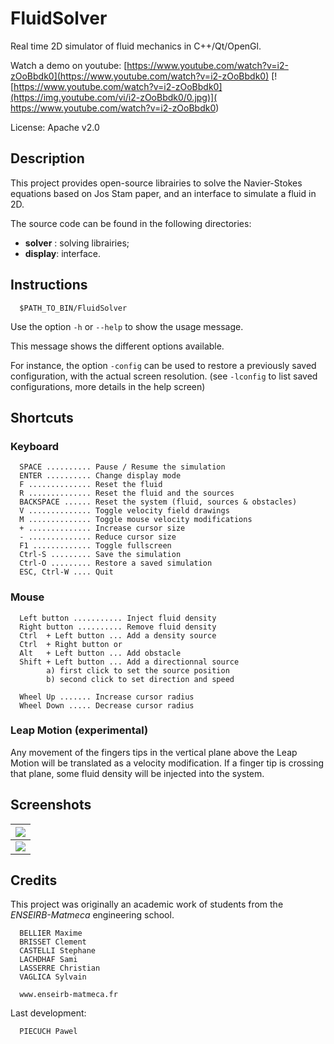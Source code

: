 FluidSolver
===========

Real time 2D simulator of fluid mechanics in C++/Qt/OpenGl.

Watch a demo on youtube: [https://www.youtube.com/watch?v=i2-zOoBbdk0](https://www.youtube.com/watch?v=i2-zOoBbdk0)
[![https://www.youtube.com/watch?v=i2-zOoBbdk0](https://img.youtube.com/vi/i2-zOoBbdk0/0.jpg)](
https://www.youtube.com/watch?v=i2-zOoBbdk0)


License: Apache v2.0



Description
------------

 This project provides open-source librairies to solve the Navier-Stokes equations based on Jos Stam paper,
 and an interface to simulate a fluid in 2D. 

 The source code can be found in the following directories:
  * __solver__ : solving librairies;
  * __display__: interface.


Instructions
------------

      $PATH_TO_BIN/FluidSolver

 Use the option `-h` or `--help` to show the usage message.
 
 This message shows the different options available.

 For instance, the option `-config` can be used to restore
 a previously saved configuration, with the actual screen 
 resolution. (see `-lconfig` to list saved configurations,
 more details in the help screen)


Shortcuts
------------

### Keyboard

      SPACE .......... Pause / Resume the simulation
      ENTER .......... Change display mode
      F .............. Reset the fluid
      R .............. Reset the fluid and the sources
      BACKSPACE ...... Reset the system (fluid, sources & obstacles)
      V .............. Toggle velocity field drawings
      M .............. Toggle mouse velocity modifications
      + .............. Increase cursor size
      - .............. Reduce cursor size
      F1 ............. Toggle fullscreen
      Ctrl-S ......... Save the simulation
      Ctrl-O ......... Restore a saved simulation
      ESC, Ctrl-W .... Quit

### Mouse
 
      Left button ........... Inject fluid density
      Right button .......... Remove fluid density
      Ctrl  + Left button ... Add a density source
      Ctrl  + Right button or
      Alt   + Left button ... Add obstacle
      Shift + Left button ... Add a directionnal source
      	    a) first click to set the source position
            b) second click to set direction and speed

      Wheel Up ....... Increase cursor radius
      Wheel Down ..... Decrease cursor radius

### Leap Motion (experimental)

Any movement of the fingers tips in the vertical plane above the Leap Motion will be translated as a velocity modification.
If a finger tip is crossing that plane, some fluid density will be injected into the system.

Screenshots
---------

| ![](screenshots/colorPrint.png) |
|:-------------------------------:|
| ![](screenshots/particles.png)  |

Credits
---------

This project was originally an academic work of students from the _ENSEIRB-Matmeca_ engineering school.

      BELLIER Maxime
      BRISSET Clement
      CASTELLI Stephane
      LACHDHAF Sami
      LASSERRE Christian
      VAGLICA Sylvain	

      www.enseirb-matmeca.fr
      
Last development:

      PIECUCH Pawel

